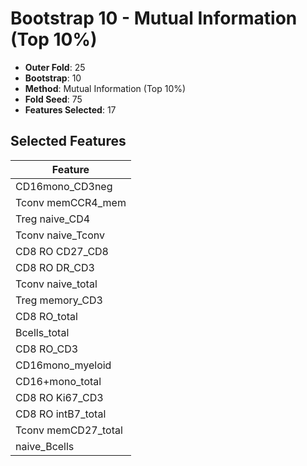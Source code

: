 # Bootstrap 10 - Mutual Information (Top 10%)

- **Outer Fold**: 25
- **Bootstrap**: 10
- **Method**: Mutual Information (Top 10%)
- **Fold Seed**: 75
- **Features Selected**: 17

## Selected Features

| Feature |
|---------|
| CD16mono_CD3neg |
| Tconv memCCR4_mem |
| Treg naive_CD4 |
| Tconv naive_Tconv |
| CD8 RO CD27_CD8 |
| CD8 RO DR_CD3 |
| Tconv naive_total |
| Treg memory_CD3 |
| CD8 RO_total |
| Bcells_total |
| CD8 RO_CD3 |
| CD16mono_myeloid |
| CD16+mono_total |
| CD8  RO Ki67_CD3 |
| CD8 RO intB7_total |
| Tconv memCD27_total |
| naive_Bcells |
